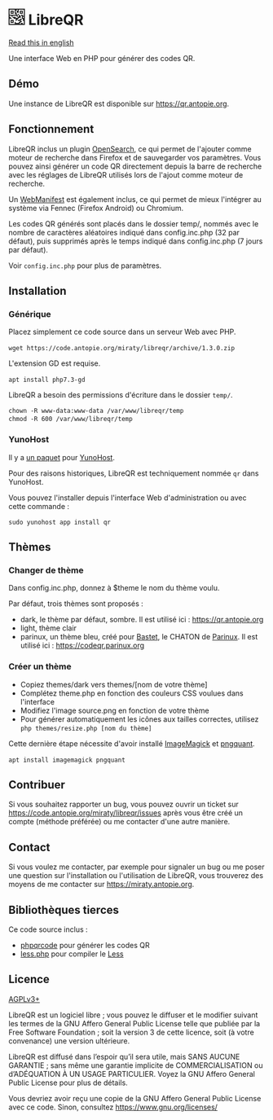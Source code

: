 # ![](themes/dark/icons/32.png) LibreQR

[Read this in english](README.md)

Une interface Web en PHP pour générer des codes QR.

## Démo

Une instance de LibreQR est disponible sur <https://qr.antopie.org>.

## Fonctionnement

LibreQR inclus un plugin [OpenSearch](https://developer.mozilla.org/docs/Web/OpenSearch), ce qui permet de l'ajouter comme moteur de recherche dans Firefox et de sauvegarder vos paramètres.
Vous pouvez ainsi générer un code QR directement depuis la barre de recherche avec les réglages de LibreQR utilisés lors de l'ajout comme moteur de recherche.

Un [WebManifest](https://developer.mozilla.org/docs/Web/Manifest) est également inclus, ce qui permet de mieux l'intégrer au système via Fennec (Firefox Android) ou Chromium.

Les codes QR générés sont placés dans le dossier temp/, nommés avec le nombre de caractères aléatoires indiqué dans config.inc.php (32 par défaut), puis supprimés après le temps indiqué dans config.inc.php (7 jours par défaut).

Voir `config.inc.php` pour plus de paramètres.

## Installation

### Générique

Placez simplement ce code source dans un serveur Web avec PHP.

`wget https://code.antopie.org/miraty/libreqr/archive/1.3.0.zip`

L'extension GD est requise.

`apt install php7.3-gd`

LibreQR a besoin des permissions d'écriture dans le dossier `temp/`.

```
chown -R www-data:www-data /var/www/libreqr/temp
chmod -R 600 /var/www/libreqr/temp
```

### YunoHost

Il y a [un paquet](https://code.antopie.org/miraty/qr_ynh/) pour [YunoHost](https://yunohost.org/).

Pour des raisons historiques, LibreQR est techniquement nommée `qr` dans YunoHost.

Vous pouvez l'installer depuis l'interface Web d'administration ou avec cette commande :

```
sudo yunohost app install qr
```

## Thèmes

### Changer de thème

Dans config.inc.php, donnez à $theme le nom du thème voulu.

Par défaut, trois thèmes sont proposés :

* dark, le thème par défaut, sombre. Il est utilisé ici : <https://qr.antopie.org>
* light, thème clair
* parinux, un thème bleu, créé pour [Bastet](https://bastet.parinux.org), le CHATON de [Parinux](https://parinux.org). Il est utilisé ici : <https://codeqr.parinux.org>

### Créer un thème

* Copiez themes/dark vers themes/[nom de votre thème]
* Complétez theme.php en fonction des couleurs CSS voulues dans l'interface
* Modifiez l'image source.png en fonction de votre thème
* Pour générer automatiquement les icônes aux tailles correctes, utilisez `php themes/resize.php [nom du thème]`

Cette dernière étape nécessite d'avoir installé [ImageMagick](https://imagemagick.org) et [pngquant](https://pngquant.org).

```apt install imagemagick pngquant```

## Contribuer

Si vous souhaitez rapporter un bug, vous pouvez ouvrir un ticket sur <https://code.antopie.org/miraty/libreqr/issues> après vous être créé un compte (méthode préférée) ou me contacter d'une autre manière.

## Contact

Si vous voulez me contacter, par exemple pour signaler un bug ou me poser une question sur l'installation ou l'utilisation de LibreQR, vous trouverez des moyens de me contacter sur <https://miraty.antopie.org>.

## Bibliothèques tierces

Ce code source inclus :

* [phpqrcode](https://github.com/t0k4rt/phpqrcode) pour générer les codes QR
* [less.php](https://github.com/wikimedia/less.php) pour compiler le [Less](http://lesscss.org)

## Licence

[AGPLv3+](https://code.antopie.org/miraty/libreqr/src/branch/master/LICENSE)

LibreQR est un logiciel libre ; vous pouvez le diffuser et le modifier suivant les termes de la GNU Affero General Public License telle que publiée par la Free Software Foundation ; soit la version 3 de cette licence, soit (à votre convenance) une version ultérieure.

LibreQR est diffusé dans l’espoir qu’il sera utile, mais SANS AUCUNE GARANTIE ; sans même une garantie implicite de COMMERCIALISATION ou d’ADÉQUATION À UN USAGE PARTICULIER. Voyez la GNU Affero General Public License pour plus de détails.

Vous devriez avoir reçu une copie de la GNU Affero General Public License avec ce code. Sinon, consultez <https://www.gnu.org/licenses/>
